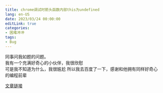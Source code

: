 ```yaml
---
title: chrome调试时箭头函数内部this为undefined
lang: en-US
date: 2023/03/24 00:00:00
editLink: true
categories: 
- 困难冲冲
tags: 
- Bug
---
```



同事问我如题的问题。   
我有一个充满好奇心的小伙伴，我很欣慰  
可是我不知道为什么，我很尴尬
所以我去百度了一下，感谢和他拥有同样好奇心的编程前辈   
 
[文章链接](https://blog.csdn.net/rudy_zhou/article/details/105278657)


